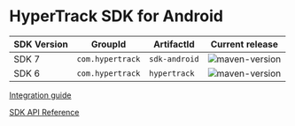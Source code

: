 # HyperTrack SDK for Android

| SDK Version | GroupId        | ArtifactId  | Current release |
|-------------|----------------|------------ |-----------------|
| SDK 7       |`com.hypertrack`|`sdk-android`|![maven-version](https://img.shields.io/maven-metadata/v?metadataUrl=https%3A%2F%2Fs3-us-west-2.amazonaws.com%2Fm2.hypertrack.com%2Fcom%2Fhypertrack%2Fsdk-android%2Fmaven-metadata-sdk-android.xml)|
| SDK 6       |`com.hypertrack`|`hypertrack` |![maven-version](https://img.shields.io/maven-metadata/v?metadataUrl=https%3A%2F%2Fs3-us-west-2.amazonaws.com%2Fm2.hypertrack.com%2Fcom%2Fhypertrack%2Fhypertrack%2Fmaven-metadata.xml)|

[Integration guide](https://hypertrack.com/docs/install-sdk-android)

[SDK API Reference](https://hypertrack.github.io/mobile/sdk-android/latest/-hyper-track%20-s-d-k%20for%20-android/com.hypertrack.sdk.android/-hyper-track/index.html)
